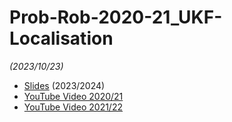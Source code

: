 # Prob-Rob-2020-21_UKF-Localisation

_(2023/10/23)_

- [Slides](/doc/lectures/prob-rob-2023-24_14_ukf_localization.pdf) (2023/2024)
- [YouTube Video 2020/21](https://youtu.be/MxDi9uHQEx4?t=5253)
- [YouTube Video 2021/22](https://youtu.be/Fajv-91VJig)

